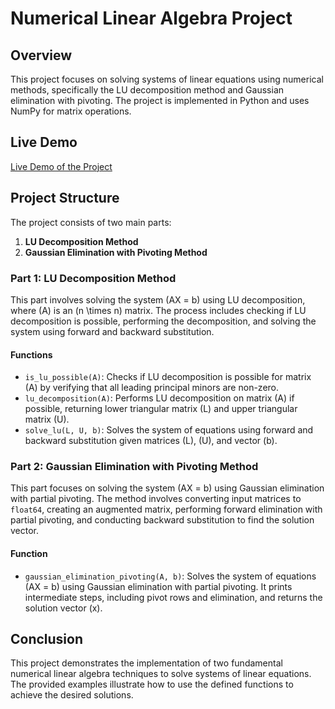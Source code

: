 # Numerical Linear Algebra Project

## Overview
This project focuses on solving systems of linear equations using numerical methods, specifically the LU decomposition method and Gaussian elimination with pivoting. The project is implemented in Python and uses NumPy for matrix operations.

## Live Demo
[Live Demo of the Project](https://kiana8181.github.io/Numerical-Linear-Algebra-Project/)

## Project Structure
The project consists of two main parts:

1. **LU Decomposition Method**
2. **Gaussian Elimination with Pivoting Method**

### Part 1: LU Decomposition Method

This part involves solving the system \(AX = b\) using LU decomposition, where \(A\) is an \(n \times n\) matrix. The process includes checking if LU decomposition is possible, performing the decomposition, and solving the system using forward and backward substitution.

#### Functions

- `is_lu_possible(A)`: Checks if LU decomposition is possible for matrix \(A\) by verifying that all leading principal minors are non-zero.
- `lu_decomposition(A)`: Performs LU decomposition on matrix \(A\) if possible, returning lower triangular matrix \(L\) and upper triangular matrix \(U\).
- `solve_lu(L, U, b)`: Solves the system of equations using forward and backward substitution given matrices \(L\), \(U\), and vector \(b\).

### Part 2: Gaussian Elimination with Pivoting Method

This part focuses on solving the system \(AX = b\) using Gaussian elimination with partial pivoting. The method involves converting input matrices to `float64`, creating an augmented matrix, performing forward elimination with partial pivoting, and conducting backward substitution to find the solution vector.

#### Function

- `gaussian_elimination_pivoting(A, b)`: Solves the system of equations \(AX = b\) using Gaussian elimination with partial pivoting. It prints intermediate steps, including pivot rows and elimination, and returns the solution vector \(x\).

## Conclusion

This project demonstrates the implementation of two fundamental numerical linear algebra techniques to solve systems of linear equations. The provided examples illustrate how to use the defined functions to achieve the desired solutions.

